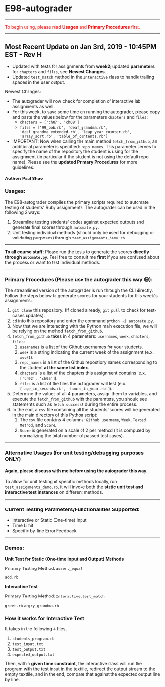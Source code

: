 # E98-autograder
______________________________________________________________________________________________________________________________
<span style="color:red"> To begin using, please read **Usages** and **Primary Procedures** first. </span>
______________________________________________________________________________________________________________________________
## Most Recent Update on Jan 3rd, 2019 - 10:45PM EST - Rev H
* Updated with tests for assignments from **week2**; updated **parameters** for `chapters` and `files`, see **Newest Changes**.
* Updated `test_match` method in the `Interactive` class to handle trailing spaces in the user output.

Newest Changes:
* The autograder will now check for completion of interactive lab assignments as well.
* For this week, to save some time on running the autograder, please copy and paste the values below for the parameters `chapters` and `files`:
  * `chapters = ['ch07', 'ch08']`
  * `files = ['99_bob.rb', 'deaf_grandma.rb', 'deaf_grandma_extended.rb', 'leap_year_counter.rb', 'array_sort.rb', 'table_of_contents.rb']`
* IMPORTANT: Now when calling the main method `fetch_from_github`, an additional parameter is specified: `repo_names`. This parameter serves to specify the name of the repository the student is using for the assignment (in particular if the student is not using the default repo name). Please see the **updated Primary Procedures** for more guidelines.

#### Author: Paul Shao

### Usages:
The E98-autograder compiles the primary scripts required to automate testing of students' Ruby assignments.
The autograder can be used in the following 2 ways:
1. Streamline testing students' codes against expected outputs and generate final scores through `automate.py`.
2. Unit testing individual methods (should only be used for debugging or validating purposes) through `test_assignments_demo.rb`.
______________________________________________________________________________________________________________________________
**To all course staff**: Please run the tests to generate the scores **directly through `automate.py`**. Feel free to consult me **first** if you are confused about the process or want to test individual methods.
______________________________________________________________________________________________________________________________
### Primary Procedures (Please use the autograder this way 😃):
The streamlined version of the autograder is run through the CLI directly. Follow the steps below to generate scores for your students for this week's assignments:
1. `git clone` this repository. (If cloned already, `git pull` to check for test-cases updates).
2. `cd` into this repository and enter the command `python -i automate.py`.
3. Now that we are interacting with the Python main execution file, we will be relying on the method `fetch_from_github`.
4. `fetch_from_github` takes in 4 parameters: `usernames`, `week`, `chapters`, `files`:
   1. `usernames` is a list of the Github usernames for your students.
   2. `week` is a string indicating the current week of the assignment (e.x. `week1`).
   3. `repo_names` is a list of the Github repostiory names corresponding to the student **at the same list index**. 
   4. `chapters` is a list of the chapters this assignment contains (e.x. `['ch02', 'ch05']`).
   5. `files` is a list of the files the autograder will test (e.x. `['age_in_seconds.rb', 'hours_in_year.rb']`).
5. Determine the values of all 4 parameters, assign them to variables, and execute the `fetch_from_github` with the paramters, you should see statements such as `fetch success!` during the entire process.
6. In the end, a `csv` file containing all the students' scores will be generated in the main directory of this Python script:
   1. The `csv` file contains 4 columns: `Github username`, `Week`, `Tested Method`, and `Score`.
   2. `Score` is generated on a scale of 2 per method (it is computed by normalizing the total number of passed test cases).

______________________________________________________________________________________________________________________________
### Alternative Usages (for unit testing/debugging purposes ONLY)
#### Again, please discuss with me before using the autograder this way.

To allow for unit testing of specific methods locally, run `test_assignments_demo.rb`, it will invoke both the **static unit test and interactive test instances** on different methods.
______________________________________________________________________________________________________________________________
### Current Testing Parameters/Functionalities Supported:

* Interactive or Static (One-time) Input
* Time Limit
* Specific by-line Error Feedback

______________________________________________________________________________________________________________________________

### Demos:

**Unit Test for Static (One-time Input and Output) Methods**

Primary Testing Method: `assert_equal`

`add.rb`

**Interactive Test**

Primary Testing Method: `Interactive.test_match`

`greet.rb`
`angry_grandma.rb`

### How it works for Interactive Test
It takes in the following 4 files,
1. `students_program.rb`
2. `test_input.txt`
3. `test_output.txt`
4. `expected_output.txt`

Then, with a **given time constraint**, the interactive class will run the program with the test input in the textfile, redirect the output stream to the empty textfile, and in the end, compare that against the expected output line by line.

